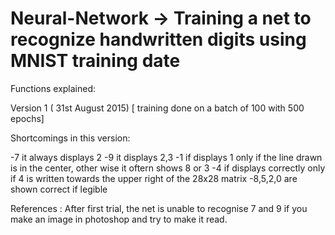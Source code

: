 # Neural-Network -> Training a net to recognize handwritten digits using MNIST training date


 Functions explained:


 Version 1 ( 31st August 2015) [ training done on a batch of 100 with 500 epochs]

 Shortcomings in this version:

 -7 it always displays 2
 -9 it displays 2,3
 -1 if displays 1 only if the line drawn is in the center, other wise it oftern shows 8 or 3
 -4 if displays correctly only if 4 is written towards the upper right of the 28x28 matrix
 -8,5,2,0 are shown correct if legible



 References : After first trial, the net is unable to recognise 7 and 9 if you make an image in photoshop and try to make it read.
